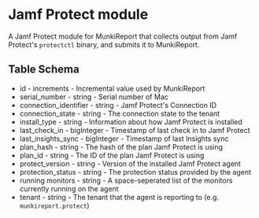 Jamf Protect module
==============

A Jamf Protect module for MunkiReport that collects output from Jamf Protect's `protectctl` binary, and submits it to MunkiReport.


Table Schema
---
* id - increments - Incremental value used by MunkiReport
* serial_number - string - Serial number of Mac
* connection_identifier - string - Jamf Protect's Connection ID
* connection_state - string - The connection state to the tenant
* install_type - string - Information about how Jamf Protect is installed
* last_check_in - bigInteger - Timestamp of last check in to Jamf Protect
* last_insights_sync - bigInteger - Timestamp of last Insights sync
* plan_hash - string - The hash of the plan Jamf Protect is using
* plan_id - string - The ID of the plan Jamf Protect is using
* protect_version - string - Version of the installed Jamf Protect agent
* protection_status - string - The protection status provided by the agent
* running monitors - string - A space-seperated list of the monitors currently running on the agent
* tenant - string - The tenant that the agent is reporting to (e.g. `munkireport.protect`)
